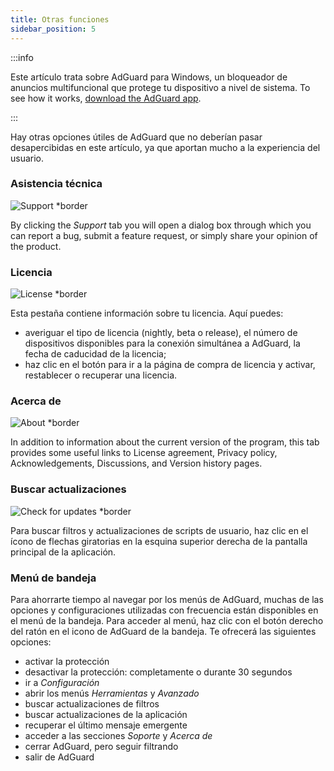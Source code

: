 ```yaml
---
title: Otras funciones
sidebar_position: 5
---
```


:::info

Este artículo trata sobre AdGuard para Windows, un bloqueador de anuncios multifuncional que protege tu dispositivo a nivel de sistema. To see how it works, [download the AdGuard app](https://agrd.io/download-kb-adblock).

:::

Hay otras opciones útiles de AdGuard que no deberían pasar desapercibidas en este artículo, ya que aportan mucho a la experiencia del usuario.

### Asistencia técnica

![Support \*border](https://cdn.adtidy.org/content/kb/ad_blocker/windows/other_features/support.png)

By clicking the _Support_ tab you will open a dialog box through which you can report a bug, submit a feature request, or simply share your opinion of the product.

### Licencia

![License \*border](https://cdn.adtidy.org/content/kb/ad_blocker/windows/other_features/license.png)

Esta pestaña contiene información sobre tu licencia. Aquí puedes:

- averiguar el tipo de licencia (nightly, beta o release), el número de dispositivos disponibles para la conexión simultánea a AdGuard, la fecha de caducidad de la licencia;
- haz clic en el botón para ir a la página de compra de licencia y activar, restablecer o recuperar una licencia.

### Acerca de

![About \*border](https://cdn.adtidy.org/content/kb/ad_blocker/windows/other_features/about.png)

In addition to information about the current version of the program, this tab provides some useful links to License agreement, Privacy policy, Acknowledgements, Discussions, and Version history pages.

### Buscar actualizaciones

![Check for updates \*border](https://cdn.adtidy.org/content/kb/ad_blocker/windows/other_features/updates.png)

Para buscar filtros y actualizaciones de scripts de usuario, haz clic en el ícono de flechas giratorias en la esquina superior derecha de la pantalla principal de la aplicación.

### Menú de bandeja

Para ahorrarte tiempo al navegar por los menús de AdGuard, muchas de las opciones y configuraciones utilizadas con frecuencia están disponibles en el menú de la bandeja. Para acceder al menú, haz clic con el botón derecho del ratón en el icono de AdGuard de la bandeja. Te ofrecerá las siguientes opciones:

- activar la protección
- desactivar la protección: completamente o durante 30 segundos
- ir a _Configuración_
- abrir los menús _Herramientas_ y _Avanzado_
- buscar actualizaciones de filtros
- buscar actualizaciones de la aplicación
- recuperar el último mensaje emergente
- acceder a las secciones _Soporte_ y _Acerca de_
- cerrar AdGuard, pero seguir filtrando
- salir de AdGuard
